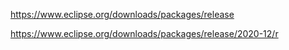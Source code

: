 https://www.eclipse.org/downloads/packages/release

https://www.eclipse.org/downloads/packages/release/2020-12/r
